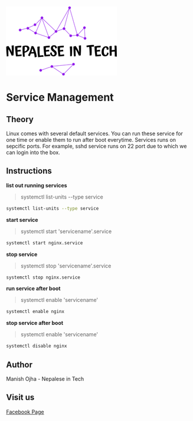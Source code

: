 [![Nepalese in Tech](../nepalese-in-tech.png)](https://www.youtube.com/channel/UCiYG6EJ-vHezIvcXRQz8cGQ)

# Service Management

## Theory
Linux comes with several default services. You can run these service for one time or enable them to run after boot
everytime. Services runs on sepcific ports. For example, sshd service runs on 22 port due to which we can login into
the box.

## Instructions

**list out running services**

> systemctl list-units --type service

```bash
systemctl list-units --type service
```

**start service**

> systemctl start 'servicename'.service

```bash
systemctl start nginx.service
```

**stop service**

> systemctl stop 'servicename'.service

```bash
systemctl stop nginx.service
```

**run service after boot**

> systemctl enable 'servicename'

```bash
systemctl enable nginx
```

**stop service after boot**

> systemctl enable 'servicename'

```bash
systemctl disable nginx
```

## Author
Manish Ojha - Nepalese in Tech

## Visit us
[Facebook Page](https://www.facebook.com/nepaleseintech)
